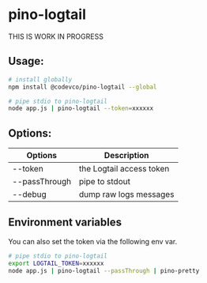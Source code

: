 # pino-logtail

THIS IS WORK IN PROGRESS

## Usage:

```bash
# install globally
npm install @codevco/pino-logtail --global

# pipe stdio to pino-logtail
node app.js | pino-logtail --token=xxxxxx
```

## Options:

| Options       | Description              |
| ------------- | ------------------------ |
| --token       | the Logtail access token |
| --passThrough | pipe to stdout           |
| --debug       | dump raw logs messages   |

## Environment variables

You can also set the token via the following env var.

```bash
# pipe stdio to pino-logtail
export LOGTAIL_TOKEN=xxxxxx
node app.js | pino-logtail --passThrough | pino-pretty
```
